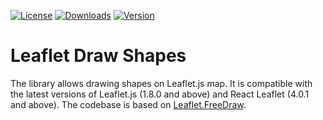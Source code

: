 [![License](https://img.shields.io/github/license/Nalhin/leaflet-draw-shapes)](https://github.com/Nalhin/leaflet-draw-shapes/blob/master/LICENSE.md)
[![Downloads](https://img.shields.io/npm/dm/leaflet-draw-shapes)](https://www.npmjs.com/package/leaflet-draw-shapes)
[![Version](https://img.shields.io/npm/v/leaflet-draw-shapes)](https://www.npmjs.com/package/leaflet-draw-shapes)

# Leaflet Draw Shapes

The library allows drawing shapes on Leaflet.js map.
It is compatible with the latest versions of Leaflet.js (1.8.0 and above) and React Leaflet (4.0.1 and above). The
codebase is based on [Leaflet.FreeDraw](https://github.com/Wildhoney/Leaflet.FreeDraw).
